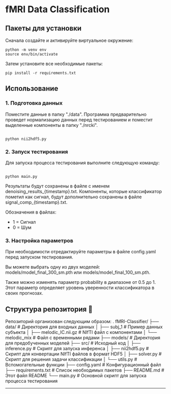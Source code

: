 # fMRI Data Classification

## Пакеты для установки

Сначала создайте и активируйте виртуальное окружение:

```
python -m venv env
source env/bin/activate
```
Затем установите все необходимые пакеты:
```
pip install -r requirements.txt
```
## Использование

### 1. Подготовка данных

Поместите данные в папку "./data".
Программа предварительно проведет нормализацию данных перед тестированием и поместит выделенные компоненты в папку "./nrcki".

```

python nii2hdf5.py

```

### 2. Запуск тестирования
Для запуска процесса тестирования выполните следующую команду:
```

python main.py

```
Результаты будут сохранены в файле с именем denoising_results_{timestamp}.txt. Компоненты, которые классификатор пометил как сигнал, будут дополнительно сохранены в файле signal_comp_{timestamp}.txt.

Обозначения в файлах:

* 1 = Сигнал
* 0 = Шум

### 3. Настройка параметров

При необходимости отредактируйте параметры в файле config.yaml перед запуском тестирования.

Вы можете выбрать одну из двух моделей: models/model_final_300_sm.pth или models/model_final_100_sm.pth.

Также можно изменять параметр probability в диапазоне от 0.5 до 1. Этот параметр определяет уровень уверенности классификатора в своих прогнозах.


## Структура репозитория 📁
Репозиторий организован следующим образом:
    .
    fMRI-Classifier/
    ├── data/                     # Директория для входных данных
    │   ├── subj_1                # Пример данных субъекта
    │       ├── melodic_IC.nii.gz # NIfTI файл с компонентами
    │       └── melodic_mix       # Файл с временными рядами
    ├── models/                   # Директория для предобученных моделей
    ├── src/                      # Исходный код
    │   ├── inference.py          # Скрипт для запуска инференса
    │   ├── nii2hdf5.py           # Скрипт для конвертации NIfTI файлов в формат HDF5
    │   ├── solver.py             # Скрипт для решения задачи классификации
    │   └── utils.py              # Вспомогательные функции
    ├── config.yaml               # Конфигурационный файл
    ├── requirements.txt          # Список необходимых пакетов
    ├── README.md                 # Этот файл README
    └── main.py                   # Основной скрипт для запуска процесса тестирования

---
